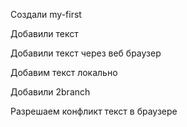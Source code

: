 Cоздали my-first

Добавили текст

Добавили текст через веб браузер

Добавим текст локально

Добавили 2branch

Разрешаем конфликт текст в браузере

